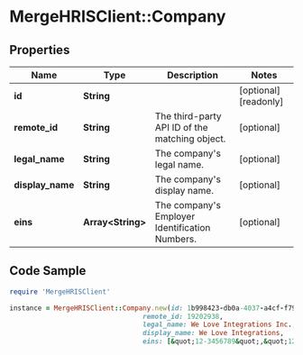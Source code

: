 # MergeHRISClient::Company

## Properties

Name | Type | Description | Notes
------------ | ------------- | ------------- | -------------
**id** | **String** |  | [optional] [readonly] 
**remote_id** | **String** | The third-party API ID of the matching object. | [optional] 
**legal_name** | **String** | The company&#39;s legal name. | [optional] 
**display_name** | **String** | The company&#39;s display name. | [optional] 
**eins** | **Array&lt;String&gt;** | The company&#39;s Employer Identification Numbers. | [optional] 

## Code Sample

```ruby
require 'MergeHRISClient'

instance = MergeHRISClient::Company.new(id: 1b998423-db0a-4037-a4cf-f79c60cb67b3,
                                 remote_id: 19202938,
                                 legal_name: We Love Integrations Inc.,
                                 display_name: We Love Integrations,
                                 eins: [&quot;12-3456789&quot;,&quot;12-3451111&quot;,&quot;11-0011000&quot;])
```


